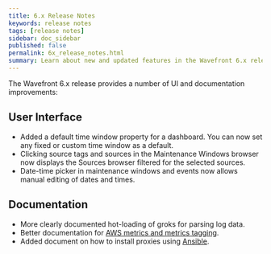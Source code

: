```yaml
---
title: 6.x Release Notes
keywords: release notes
tags: [release notes]
sidebar: doc_sidebar
published: false
permalink: 6x_release_notes.html
summary: Learn about new and updated features in the Wavefront 6.x release.
---
```

The Wavefront 6.x release provides a number of UI and documentation improvements:

## User Interface
- Added a default time window property for a dashboard. You can now set any fixed or custom time window as a default.
- Clicking source tags and sources in the Maintenance Windows browser now displays the Sources browser filtered for the selected sources.
- Date-time picker in maintenance windows and events now allows manual editing of dates and times.

## Documentation
- More clearly documented hot-loading of groks for parsing log data.
- Better documentation for [AWS metrics and metrics tagging](integrations_aws_metrics.html#cloudwatch-integration).
- Added document on how to install proxies using [Ansible](proxies_installing.html#ansible).
